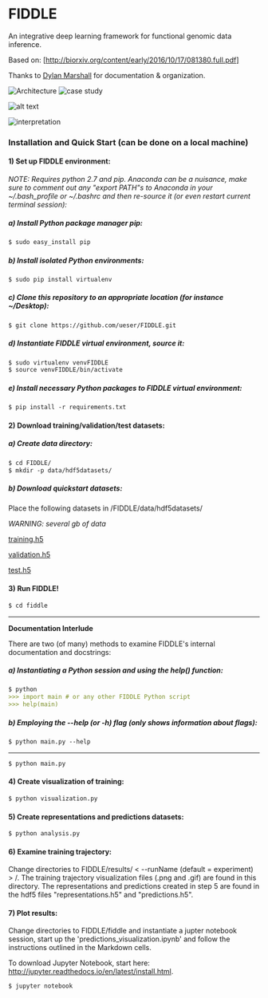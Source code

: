 # FIDDLE

An integrative deep learning framework for functional genomic data inference.

Based on: [http://biorxiv.org/content/early/2016/10/17/081380.full.pdf]

Thanks to [Dylan Marshall](https://github.com/DylanM-Marshall) for documentation & organization.

<img src="https://preview.ibb.co/iDo3v5/FIDDLE_001.jpg" title="Architecture" />
<img src="https://preview.ibb.co/eSebF5/FIDDLE_002.jpg" title="case study" />

![alt text](https://cloud.githubusercontent.com/assets/1741502/24565878/28229be6-1625-11e7-88e5-555508e3e25c.gif)

<img src="https://preview.ibb.co/mwc2oQ/FIDDLE_003.jpg" title="interpretation" />

### Installation and Quick Start (can be done on a local machine)

#### 1) Set up FIDDLE environment:

_NOTE: Requires python 2.7 and pip. Anaconda can be a nuisance, make sure to comment out any "export PATH"s to Anaconda in your ~/.bash_profile or ~/.bashrc and then re-source it (or even restart current terminal session):_

##### a) Install Python package manager pip:

```markdown 
$ sudo easy_install pip 
```

##### b) Install isolated Python environments:

```markdown
$ sudo pip install virtualenv
```

##### c) Clone this repository to an appropriate location (for instance ~/Desktop):

```markdown 
$ git clone https://github.com/ueser/FIDDLE.git 
```

##### d) Instantiate FIDDLE virtual environment, source it:

```markdown
$ sudo virtualenv venvFIDDLE
$ source venvFIDDLE/bin/activate
```

##### e) Install necessary Python packages to FIDDLE virtual environment:

```markdown
$ pip install -r requirements.txt
```

#### 2) Download training/validation/test datasets:

##### a) Create data directory:

```markdown
$ cd FIDDLE/
$ mkdir -p data/hdf5datasets/
```

##### b) Download quickstart datasets: 

Place the following datasets in /FIDDLE/data/hdf5datasets/

_WARNING: several gb of data_

[training.h5](https://drive.google.com/file/d/0B9aDFb1Ds4IzWWZ5aWhtTkVUWE0/view?usp=sharing)

[validation.h5](https://drive.google.com/file/d/0B9aDFb1Ds4IzZ3JrLXp3SEY5aGs/view?usp=sharing)

[test.h5](https://drive.google.com/file/d/0B9aDFb1Ds4IzT05wTTZVQmFvcG8/view?usp=sharing)

#### 3) Run FIDDLE!

```markdown
$ cd fiddle
```
___
**Documentation Interlude**

There are two (of many) methods to examine FIDDLE's internal documentation and docstrings:

##### a) Instantiating a Python session and using the help() function:

```markdown
$ python
>>> import main # or any other FIDDLE Python script
>>> help(main)
```

##### b) Employing the --help (or -h) flag (only shows information about flags):

```markdown
$ python main.py --help
```
___

```markdown
$ python main.py
```

#### 4) Create visualization of training:

```markdown
$ python visualization.py
```

#### 5) Create representations and predictions datasets:

```markdown
$ python analysis.py
```

#### 6) Examine training trajectory:

Change directories to FIDDLE/results/ < --runName (default = experiment) > /. The training trajectory visualization files (.png and .gif) are found in this directory. The representations and predictions created in step 5 are found in the hdf5 files "representations.h5" and "predictions.h5".

#### 7) Plot results:

Change directories to FIDDLE/fiddle and instantiate a jupter notebook session, start up the 'predictions_visualization.ipynb' and follow the instructions outlined in the Markdown cells.

To download Jupyter Notebook, start here: http://jupyter.readthedocs.io/en/latest/install.html.

```markdown
$ jupyter notebook
```
